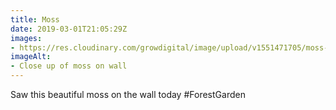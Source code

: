 ```yaml
---
title: Moss
date: 2019-03-01T21:05:29Z
images: 
- https://res.cloudinary.com/growdigital/image/upload/v1551471705/moss-5742D5AC.jpg
imageAlt: 
- Close up of moss on wall
---
```


Saw this beautiful moss on the wall today #ForestGarden
